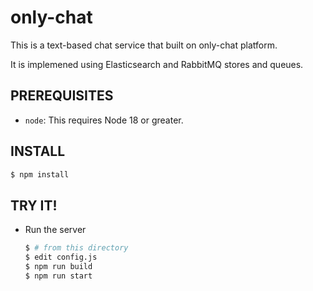 # only-chat
This is a text-based chat service that built on only-chat platform.

It is implemened using Elasticsearch and RabbitMQ stores and queues.


PREREQUISITES
-------------

- `node`: This requires Node 18 or greater.

INSTALL
-------

   ```sh
   $ npm install
   ```

TRY IT!
-------
 - Run the server

   ```sh
   $ # from this directory
   $ edit config.js
   $ npm run build
   $ npm run start
   ```